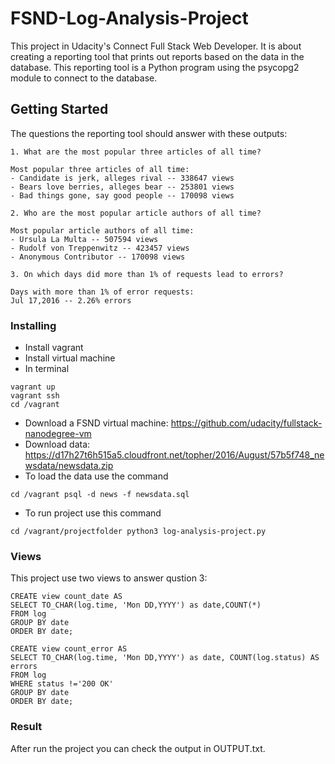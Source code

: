 # FSND-Log-Analysis-Project


This project in Udacity's Connect Full Stack Web Developer. 
It is about creating a reporting tool that prints out reports based on the data in the database. 
This reporting tool is a Python program using the psycopg2 module to connect to the database.

## Getting Started

The questions the reporting tool should answer with these outputs:		
```
1. What are the most popular three articles of all time?

Most popular three articles of all time:
- Candidate is jerk, alleges rival -- 338647 views
- Bears love berries, alleges bear -- 253801 views
- Bad things gone, say good people -- 170098 views

2. Who are the most popular article authors of all time?

Most popular article authors of all time:
- Ursula La Multa -- 507594 views
- Rudolf von Treppenwitz -- 423457 views
- Anonymous Contributor -- 170098 views

3. On which days did more than 1% of requests lead to errors?

Days with more than 1% of error requests:
Jul 17,2016 -- 2.26% errors
```

### Installing
 
- Install vagrant
- Install virtual machine
- In terminal
```
vagrant up
vagrant ssh
cd /vagrant
```
- Download a FSND virtual machine: https://github.com/udacity/fullstack-nanodegree-vm
- Download data: https://d17h27t6h515a5.cloudfront.net/topher/2016/August/57b5f748_newsdata/newsdata.zip
- To load the data use the command 
```
cd /vagrant psql -d news -f newsdata.sql
```
- To run project use this command
```
cd /vagrant/projectfolder python3 log-analysis-project.py
```

### Views
This project use two views to answer qustion 3:
```
CREATE view count_date AS
SELECT TO_CHAR(log.time, 'Mon DD,YYYY') as date,COUNT(*) 
FROM log 
GROUP BY date 
ORDER BY date;

CREATE view count_error AS 
SELECT TO_CHAR(log.time, 'Mon DD,YYYY') as date, COUNT(log.status) AS errors 
FROM log 
WHERE status !='200 OK'
GROUP BY date 
ORDER BY date;
```
### Result

After run the project you can check the output in OUTPUT.txt.
